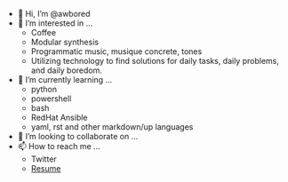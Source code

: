 - 👋 Hi, I’m @awbored
- 👀 I’m interested in ...
  - Coffee
  - Modular synthesis
  - Programmatic music, musique concrete, tones
  - Utilizing technology to find solutions for daily tasks, daily problems, and daily boredom.
- 🌱 I’m currently learning ...
  - python
  - powershell
  - bash
  - RedHat Ansible
  - yaml, rst and other markdown/up languages
- 💞️ I’m looking to collaborate on ...
- 📫 How to reach me ...
  - Twitter
  - [Resume](https://github.com/awbored/Resume)

<!---
awbored/awbored is a ✨ special ✨ repository because its `README.md` (this file) appears on your GitHub profile.
You can click the Preview link to take a look at your changes.
--->
